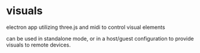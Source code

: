 # visuals

electron app utilizing three.js and midi to control visual elements

can be used in standalone mode, or in a host/guest configuration to provide visuals to remote devices.
